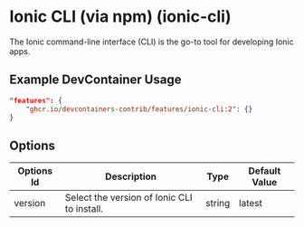 
# Ionic CLI (via npm) (ionic-cli)

The Ionic command-line interface (CLI) is the go-to tool for developing Ionic apps.

## Example DevContainer Usage

```json
"features": {
    "ghcr.io/devcontainers-contrib/features/ionic-cli:2": {}
}
```

## Options

| Options Id | Description | Type | Default Value |
|-----|-----|-----|-----|
| version | Select the version of Ionic CLI to install. | string | latest |


